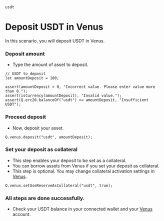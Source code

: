 ```meta-Currency
usdt
```

# Deposit USDT in Venus

In this scenario, you will deposit USDT in Venus.

### Deposit amount

- Type the amount of asset to deposit.

```input USDT
// USDT to deposit
let amountDeposit = 100;
```

```input-Verify
assert(amountDeposit > 0, "Incorrect value. Please enter value more than 0.");
assert(isCurrency(amountDeposit), "Invalid value.");
assert(Q.erc20.balanceOf("usdt") >= amountDeposit, "Insufficient USDT");
```

### Proceed deposit

- Now, deposit your asset.

```taster
Q.venus.deposit("usdt", amountDeposit);
```

### Set your deposit as collateral

- This step enables your deposit to be set as a collateral.
- You can borrow assets from Venus if you set your deposit as collateral.
- This step is optional. You may change collateral activation settings in [Venus](https://app.venus.io/dashboard).

```taster
Q.venus.setUseReserveAsCollateral("usdt", true);
```

### All steps are done successfully.

- Check your USDT balance in your connected wallet and your [Venus](https://app.venus.io/dashboard) account.
